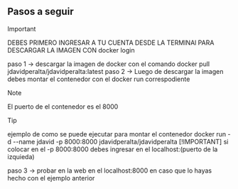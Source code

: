 ## Pasos a seguir
>[!IMPORTANT]
>DEBES PRIMERO INGRESAR A TU CUENTA DESDE LA TERMINAl PARA DESCARGAR LA IMAGEN CON docker login

paso 1 -> descargar la imagen de docker con el comando docker pull jdavidperalta/jdavidperalta:latest
paso 2 -> Luego de descargar la imagen debes montar el contenedor con el docker run correspodiente

> [!NOTE]
> El puerto de el contenedor es el 8000

> [!TIP]
> ejemplo de como se puede ejecutar para montar el contenedor docker run -d --name jdavid -p 8000:8000 jdavidperalta/jdavidperalta
> [!IMPORTANT]
> si colocar en el -p 8000:8000 debes ingresar en el localhost:(puerto de la izquieda)

paso 3 -> probar en la web en el localhost:8000 en caso que lo hayas hecho con el ejemplo anterior 
